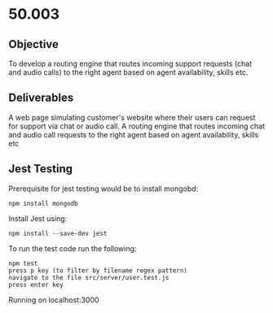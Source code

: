# 50.003

## Objective
To develop a routing engine that routes incoming support requests (chat and audio calls) to the right agent based on agent availability, skills etc.

## Deliverables
A web page simulating customer's website where their users can request for support via chat or audio call.
A routing engine that routes incoming chat and audio call requests to the right agent based on agent availability, skills etc

## Jest Testing

Prerequisite for jest testing would be to install mongobd:

```
npm install mongodb
```

Install Jest using:

```
npm install --save-dev jest 
```

To run the test code run the following:

```
npm test
press p key (to filter by filename regex pattern)
navigate to the file src/server/user.test.js 
press enter key

```
Running on localhost:3000

